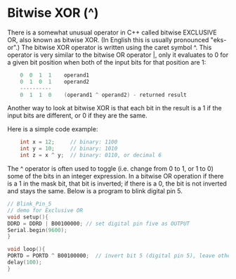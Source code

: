 # Bitwise XOR (^)

There is a somewhat unusual operator in C++ called bitwise EXCLUSIVE OR, also known as bitwise XOR. (In English this is usually pronounced "eks-or".) The bitwise XOR operator is written using the caret symbol ^. This operator is very similar to the bitwise OR operator |, only it evaluates to 0 for a given bit position when both of the input bits for that position are 1:
```C++
    0  0  1  1    operand1
    0  1  0  1    operand2
    ----------
    0  1  1  0    (operand1 ^ operand2) - returned result
```
Another way to look at bitwise XOR is that each bit in the result is a 1 if the input bits are different, or 0 if they are the same.

Here is a simple code example:
```C++
    int x = 12;     // binary: 1100
    int y = 10;     // binary: 1010
    int z = x ^ y;  // binary: 0110, or decimal 6
```
The ^ operator is often used to toggle (i.e. change from 0 to 1, or 1 to 0) some of the bits in an integer expression. In a bitwise OR operation if there is a 1 in the mask bit, that bit is inverted; if there is a 0, the bit is not inverted and stays the same. Below is a program to blink digital pin 5.
```C++
// Blink_Pin_5
// demo for Exclusive OR
void setup(){
DDRD = DDRD | B00100000; // set digital pin five as OUTPUT 
Serial.begin(9600);
}

void loop(){
PORTD = PORTD ^ B00100000;  // invert bit 5 (digital pin 5), leave others untouched
delay(100);
}
```